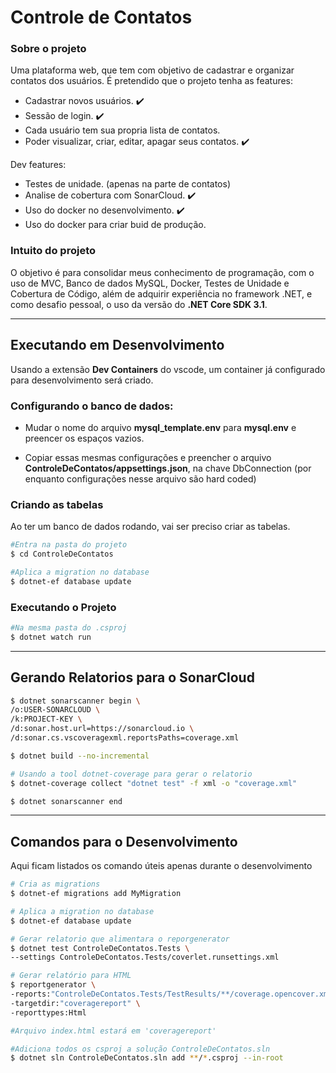 # Controle de Contatos
### Sobre o projeto
Uma plataforma web, que tem com objetivo de cadastrar e organizar contatos dos usuários.
É pretendido que o projeto tenha as features:
- Cadastrar novos usuários. :heavy_check_mark:
- Sessão de login. :heavy_check_mark:
- Cada usuário tem sua propria lista de contatos.
- Poder visualizar, criar, editar, apagar seus contatos. :heavy_check_mark:

Dev features:
- Testes de unidade. (apenas na parte de contatos)
- Analise de cobertura com SonarCloud. :heavy_check_mark:
- Uso do docker no desenvolvimento. :heavy_check_mark:
- Uso do docker para criar buid de produção.

### Intuito do projeto
O objetivo é para consolidar meus conhecimento de programação, com o uso de MVC, Banco de dados MySQL, Docker, Testes de Unidade e Cobertura de Código, além de adquirir experiência no framework .NET, e como desafio pessoal, o uso da versão do __.NET Core SDK 3.1__.
___
## Executando em Desenvolvimento
Usando a extensão __Dev Containers__ do vscode, um container já configurado para desenvolvimento será criado.

### Configurando o banco de dados:
- Mudar o nome do arquivo __mysql_template.env__ para __mysql.env__ e preencer os espaços vazios.

- Copiar essas mesmas configurações e preencher o arquivo  __ControleDeContatos/appsettings.json__, na chave DbConnection (por enquanto configurações nesse arquivo são hard coded)

### Criando as tabelas
Ao ter um banco de dados rodando, vai ser preciso criar as tabelas.

```bash
#Entra na pasta do projeto
$ cd ControleDeContatos

#Aplica a migration no database
$ dotnet-ef database update
```
### Executando o Projeto
```bash
#Na mesma pasta do .csproj
$ dotnet watch run
```
___
## Gerando Relatorios para o SonarCloud

```bash
$ dotnet sonarscanner begin \
/o:USER-SONARCLOUD \
/k:PROJECT-KEY \
/d:sonar.host.url=https://sonarcloud.io \
/d:sonar.cs.vscoveragexml.reportsPaths=coverage.xml

$ dotnet build --no-incremental

# Usando a tool dotnet-coverage para gerar o relatorio
$ dotnet-coverage collect "dotnet test" -f xml -o "coverage.xml"

$ dotnet sonarscanner end
```
___
## Comandos para o  Desenvolvimento
Aqui ficam listados os comando úteis apenas durante o desenvolvimento

```bash
# Cria as migrations
$ dotnet-ef migrations add MyMigration

# Aplica a migration no database
$ dotnet-ef database update

# Gerar relatorio que alimentara o reporgenerator
$ dotnet test ControleDeContatos.Tests \
--settings ControleDeContatos.Tests/coverlet.runsettings.xml

# Gerar relatório para HTML
$ reportgenerator \
-reports:"ControleDeContatos.Tests/TestResults/**/coverage.opencover.xml" \
-targetdir:"coveragereport" \
-reporttypes:Html

#Arquivo index.html estará em 'coveragereport'

#Adiciona todos os csproj a solução ControleDeContatos.sln
$ dotnet sln ControleDeContatos.sln add **/*.csproj --in-root
```